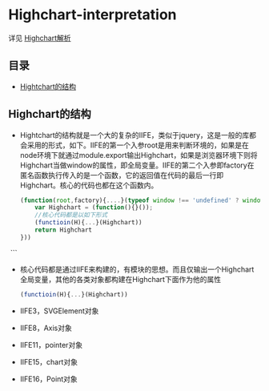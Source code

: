 # Highchart-interpretation

详见 [Highchart解析](https://github.com/BranHu/myblog/blob/master/Highcharts/highcharts.bran.js)

## 目录

- [Hightchart的结构](#Hightchart的结构)

## Highchart的结构

* Hightchart的结构就是一个大的复杂的IIFE，类似于jquery，这是一般的库都会采用的形式，如下。IIFE的第一个入参root是用来判断环境的，如果是在node环境下就通过module.export输出Highchart，如果是浏览器环境下则将Highchart当做window的属性，即全局变量。IIFE的第二个入参即factory在匿名函数执行传入的是一个函数，它的返回值在代码的最后一行即Highchart。核心的代码也都在这个函数内。

  ```javascript
  (function(root,factory){....}(typeof window !== 'undefined' ? window : this,function(){
      var Highchart = (function(){}());
      //核心代码都是以如下形式
      (functioin(H){...}(Highchart))
      return Highchart
  }))
  ```
* 核心代码都是通过IIFE来构建的，有模块的思想。而且仅输出一个Highchart全局变量，其他的各类对象都构建在Highchart下面作为他的属性

  ```javascript
  (functioin(H){...}(Highchart))
  ```

* IIFE3，SVGElement对象

* IIFE8，Axis对象

* IIFE11，pointer对象

* IIFE15，chart对象

* IIFE16，Point对象
